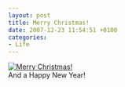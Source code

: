 ```yaml
---
layout: post
title: Merry Christmas!
date: 2007-12-23 11:54:51 +0100
categories:
- Life
---
```

<p><a href="http://www.flickr.com/photos/janos/2129793116/"><img src="http://farm3.static.flickr.com/2306/2129793116_9302fa1313.jpg" alt="Merry Christmas!" border="0" class="image" /></a><br />
And a Happy New Year!</p>
